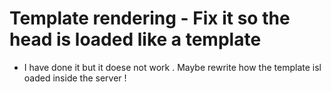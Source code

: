 # Template rendering - Fix it so the head is loaded like a template 
- I have done it but it doese not work . Maybe rewrite how the template isl oaded inside the server !
